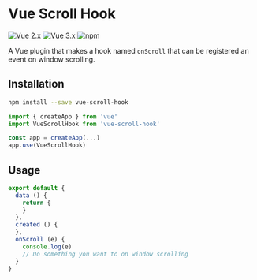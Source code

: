 # Vue Scroll Hook

[![Vue 2.x](https://img.shields.io/badge/Vue-2.x-brightgreen.svg)](https://vuejs.org/v2/guide/)
[![Vue 3.x](https://img.shields.io/badge/Vue-3.x-brightgreen.svg)](https://vuejs.org/v2/guide/)
[![npm](https://img.shields.io/npm/v/vue-scroll-hook.svg)](https://www.npmjs.com/package/vue-scroll-hook)

A Vue plugin that makes a hook named `onScroll` that can be registered an event on window scrolling.

## Installation

``` bash
npm install --save vue-scroll-hook
```

``` js
import { createApp } from 'vue'
import VueScrollHook from 'vue-scroll-hook'

const app = createApp(...)
app.use(VueScrollHook)
```

## Usage

```js
export default {
  data () {
    return {
    }
  },
  created () {
  },
  onScroll (e) {
    console.log(e)
    // Do something you want to on window scrolling
  }
}
```

